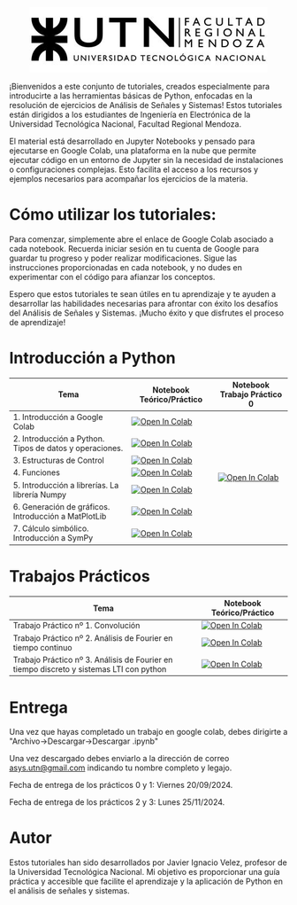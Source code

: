 
<style>
  .page-title {
    display: none;
  }
</style>

<div style="text-align: center;">
  <img src="resources/logoUTN.jpg" alt="Logo UTN">
</div>





¡Bienvenidos a este conjunto de tutoriales, creados especialmente para introducirte a las herramientas básicas de Python, enfocadas en la resolución de ejercicios de Análisis de Señales y Sistemas! Estos tutoriales están dirigidos a los estudiantes de Ingeniería en Electrónica de la Universidad Tecnológica Nacional, Facultad Regional Mendoza.

El material está desarrollado en Jupyter Notebooks y pensado para ejecutarse en Google Colab, una plataforma en la nube que permite ejecutar código en un entorno de Jupyter sin la necesidad de instalaciones o configuraciones complejas. Esto facilita el acceso a los recursos y ejemplos necesarios para acompañar los ejercicios de la materia.

# Cómo utilizar los tutoriales:

Para comenzar, simplemente abre el enlace de Google Colab asociado a cada notebook. Recuerda iniciar sesión en tu cuenta de Google para guardar tu progreso y poder realizar modificaciones. Sigue las instrucciones proporcionadas en cada notebook, y no dudes en experimentar con el código para afianzar los conceptos.

Espero que estos tutoriales te sean útiles en tu aprendizaje y te ayuden a desarrollar las habilidades necesarias para afrontar con éxito los desafíos del Análisis de Señales y Sistemas. ¡Mucho éxito y que disfrutes el proceso de aprendizaje!




# Introducción a Python


<table>
  <thead>
    <tr>
      <th>Tema</th>
      <th>Notebook Teórico/Práctico</th>
      <th>Notebook Trabajo Práctico 0</th>
    </tr>
  </thead>
  <tbody>
    <tr>
      <td>1. Introducción a Google Colab</td>
      <td><a href="https://colab.research.google.com/github/ASyS-utn-frm/python/blob/main/01_Introduccion_a_colab.ipynb" target="_blank"><img src="https://colab.research.google.com/assets/colab-badge.svg"  alt="Open In Colab"></a></td>
      <td rowspan="7"><a href="https://colab.research.google.com/github/ASyS-utn-frm/python/blob/main/Ejercitacion_1.ipynb" target="_blank"><img src="https://colab.research.google.com/assets/colab-badge.svg"  alt="Open In Colab"></a></td>
    </tr>
    <tr>
      <td>2. Introducción a Python. Tipos de datos y operaciones.</td>
      <td><a href="https://colab.research.google.com/github/ASyS-utn-frm/python/blob/main/02_Ttipos_de_datos.ipynb" target="_blank"><img src="https://colab.research.google.com/assets/colab-badge.svg"  alt="Open In Colab"></a></td>
    </tr>
    <tr>
      <td>3. Estructuras de Control</td>
      <td><a href="https://colab.research.google.com/github/ASyS-utn-frm/python/blob/main/03_estructuras_de_control.ipynb" target="_blank"><img src="https://colab.research.google.com/assets/colab-badge.svg"  alt="Open In Colab"></a></td>
    </tr>
    <tr>
      <td>4. Funciones</td>
      <td><a href="https://colab.research.google.com/github/ASyS-utn-frm/python/blob/main/04_Funciones.ipynb" target="_blank"><img src="https://colab.research.google.com/assets/colab-badge.svg"  alt="Open In Colab"></a></td>
    </tr>
    <tr>
      <td>5. Introducción a librerías. La librería Numpy</td>
      <td><a href="https://colab.research.google.com/github/ASyS-utn-frm/python/blob/main/05_Introduccion_NumPy.ipynb" target="_blank"><img src="https://colab.research.google.com/assets/colab-badge.svg"  alt="Open In Colab"></a></td>
    </tr>
    <tr>
      <td>6. Generación de gráficos. Introducción a MatPlotLib</td>
      <td><a href="https://colab.research.google.com/github/ASyS-utn-frm/python/blob/main/06_MatPlotLib.ipynb" target="_blank"><img src="https://colab.research.google.com/assets/colab-badge.svg"  alt="Open In Colab"></a></td>
    </tr>
    <tr>
      <td>7. Cálculo simbólico. Introducción a SymPy</td>
      <td><a href="https://colab.research.google.com/github/ASyS-utn-frm/python/blob/main/07_SymPy.ipynb" target="_blank"><img src="https://colab.research.google.com/assets/colab-badge.svg"  alt="Open In Colab"></a></td>
    </tr>
  </tbody>
</table>


# Trabajos Prácticos 

<table>
  <thead>
    <tr>
      <th>Tema</th>
      <th>Notebook Teórico/Práctico</th>
    </tr>
  </thead>
  <tbody>
    <tr>
      <td>Trabajo Práctico nº 1. Convolución</td>
      <td><a href="https://colab.research.google.com/github/ASyS-utn-frm/python/blob/main/TP1_convolucion.ipynb" target="_blank"><img src="https://colab.research.google.com/assets/colab-badge.svg"  alt="Open In Colab"></a></td>
    </tr>
    <tr>
      <td>Trabajo Práctico nº 2. Análisis de Fourier en tiempo continuo</td>
      <td><a href="https://colab.research.google.com/github/ASyS-utn-frm/python/blob/main/TP2_analisis_de_fourier.ipynb" target="_blank"><img src="https://colab.research.google.com/assets/colab-badge.svg"  alt="Open In Colab"></a></td>
    </tr>
    <tr>
      <td>Trabajo Práctico nº 3. Análisis de Fourier en tiempo discreto y sistemas LTI con python</td>
      <td><a href="https://colab.research.google.com/github/ASyS-utn-frm/python/blob/main/TP3_FFT_y_sistemas_LTIr.ipynb" target="_blank"><img src="https://colab.research.google.com/assets/colab-badge.svg"  alt="Open In Colab"></a></td>
    </tr>
  </tbody>
</table>

# Entrega

Una vez que hayas completado un trabajo en google colab, debes dirigirte a "Archivo->Descargar->Descargar .ipynb" 

Una vez descargado debes enviarlo a la dirección de correo asys.utn@gmail.com indicando tu nombre completo y legajo.

Fecha de entrega de los prácticos 0 y 1: Viernes 20/09/2024.

Fecha de entrega de los prácticos 2 y 3: Lunes 25/11/2024.


# Autor

Estos tutoriales han sido desarrollados por Javier Ignacio Velez, profesor de la Universidad Tecnológica Nacional. Mi objetivo es proporcionar una guía práctica y accesible que facilite el aprendizaje y la aplicación de Python en el análisis de señales y sistemas.